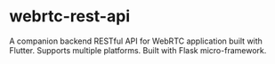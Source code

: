# webrtc-rest-api
A companion backend RESTful API for WebRTC application built with Flutter. Supports multiple platforms. Built with Flask micro-framework.
